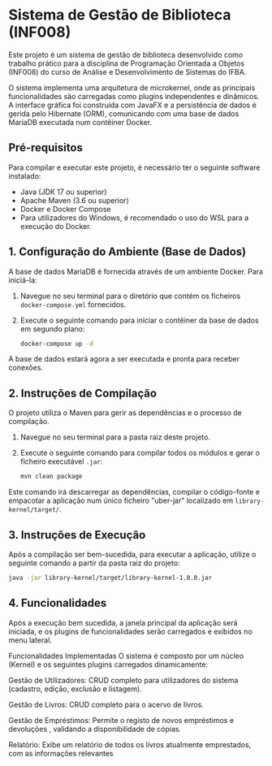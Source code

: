 # Sistema de Gestão de Biblioteca (INF008)

Este projeto é um sistema de gestão de biblioteca desenvolvido como trabalho prático para a disciplina de Programação Orientada a Objetos (INF008) do curso de Análise e Desenvolvimento de Sistemas do IFBA.

O sistema implementa uma arquitetura de microkernel, onde as principais funcionalidades são carregadas como plugins independentes e dinâmicos. A interface gráfica foi construída com JavaFX e a persistência de dados é gerida pelo Hibernate (ORM), comunicando com uma base de dados MariaDB executada num contêiner Docker.

## Pré-requisitos

Para compilar e executar este projeto, é necessário ter o seguinte software instalado:

* Java (JDK 17 ou superior)
* Apache Maven (3.6 ou superior)
* Docker e Docker Compose
* Para utilizadores do Windows, é recomendado o uso do WSL para a execução do Docker.

## 1. Configuração do Ambiente (Base de Dados)

A base de dados MariaDB é fornecida através de um ambiente Docker. Para iniciá-la:

1.  Navegue no seu terminal para o diretório que contém os ficheiros `docker-compose.yml` fornecidos.
2.  Execute o seguinte comando para iniciar o contêiner da base de dados em segundo plano:

    ```bash
    docker-compose up -d
    ```
A base de dados estará agora a ser executada e pronta para receber conexões.

## 2. Instruções de Compilação

O projeto utiliza o Maven para gerir as dependências e o processo de compilação.

1.  Navegue no seu terminal para a pasta raiz deste projeto.
2.  Execute o seguinte comando para compilar todos os módulos e gerar o ficheiro executável `.jar`:

    ```bash
    mvn clean package
    ```
Este comando irá descarregar as dependências, compilar o código-fonte e empacotar a aplicação num único ficheiro "uber-jar" localizado em `library-kernel/target/`.

## 3. Instruções de Execução

Após a compilação ser bem-sucedida, para executar a aplicação, utilize o seguinte comando a partir da pasta raiz do projeto:

```bash
java -jar library-kernel/target/library-kernel-1.0.0.jar
```

## 4. Funcionalidades

Após a execução bem sucedida, a janela principal da aplicação será iniciada, e os plugins de funcionalidades serão carregados e exibidos no menu lateral.

Funcionalidades Implementadas
O sistema é composto por um núcleo (Kernel) e os seguintes plugins carregados dinamicamente:


Gestão de Utilizadores: CRUD completo para utilizadores do sistema (cadastro, edição, exclusão e listagem).


Gestão de Livros: CRUD completo para o acervo de livros.


Gestão de Empréstimos: Permite o registo de novos empréstimos e devoluções , validando a disponibilidade de cópias.



Relatório: Exibe um relatório de todos os livros atualmente emprestados, com as informações relevantes

